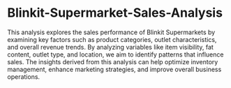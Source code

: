# Blinkit-Supermarket-Sales-Analysis
This analysis explores the sales performance of Blinkit Supermarkets by examining key factors such as product categories, outlet characteristics, and overall revenue trends. By analyzing variables like item visibility, fat content, outlet type, and location, we aim to identify patterns that influence sales. The insights derived from this analysis can help optimize inventory management, enhance marketing strategies, and improve overall business operations.


